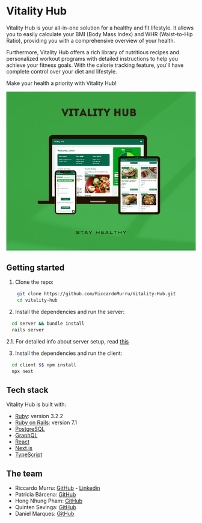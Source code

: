 # Vitality Hub
Vitality Hub is your all-in-one solution for a healthy and fit lifestyle. It allows you to easily calculate your BMI (Body Mass Index) and WHR (Waist-to-Hip Ratio), providing you with a comprehensive overview of your health.

Furthermore, Vitality Hub offers a rich library of nutritious recipes and personalized workout programs with detailed instructions to help you achieve your fitness goals. With the calorie tracking feature, you'll have complete control over your diet and lifestyle.

Make your health a priority with Vitality Hub!

![Vitality Hub](./images/mockupVitalityHub.png)

## Getting started

1. Clone the repo:

```bash
    git clone https://github.com/RiccardoMurru/Vitality-Hub.git
    cd vitality-hub
  ```
2. Install the dependencies and run the server:

  ```bash
    cd server && bundle install
    rails server
  ```

  2.1. For detailed info about server setup, read [this](./server/README.md)

3. Install the dependencies and run the client:

  ```bash
    cd client $$ npm install
    npx next
  ```

## Tech stack

Vitality Hub is built with:

- [Ruby](https://www.ruby-lang.org/): version 3.2.2
- [Ruby on Rails](https://rubyonrails.org/): version 7.1
- [PostgreSQL](https://www.postgresql.org/)
- [GraphQL](https://graphql.org/)
- [React](https://react.dev/)
- [Next.js](https://nextjs.org/)
- [TypeScript](https://www.typescriptlang.org/)

## The team

- Riccardo Murru: [GitHub](https://github.com/RiccardoMurru/) - [Linkedin](https://www.linkedin.com/in/riccardomurru/)
- Patricia Bárcena: [GitHub](https://github.com/Patri27)
- Hong Nhung Pham: [GitHub](https://github.com/Rosalina1309)
- Quinten Sevinga: [GitHub](https://github.com/Quintensevinga)
- Daniel Marques: [GitHub](https://github.com/ducknows)
